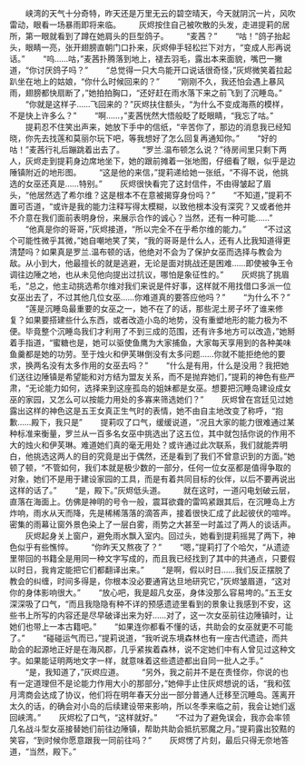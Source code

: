 　　峡湾的天气十分奇特，昨天还是万里无云的碧空晴天，今天就阴沉一片，风吹雷动，眼看一场暴雨即将来临。
　　灰烬按住自己被吹散的头发，走进提莉的居所，第一眼就看到了蹲在她肩头的巨型鸽子。
　　“麦茜？”
　　“咕！”鸽子抬起头，眼睛一亮，张开翅膀直朝门口扑来，灰烬伸手轻松拦下对方，“变成人形再说话。”
　　“呜……咕，”麦茜扑腾落到地上，褪去羽毛，露出本来面貌，嘴巴一撇道，“你讨厌鸽子吗？”
　　“总觉得一只大鸟能开口说话很奇怪，”灰烬微笑着拉起趴坐在地上的姑娘，“你什么时候回来的？”
　　“刚刚不久，我还怕会遇上暴风雨，翅膀都快扇断了，”她拍拍胸口，“还好赶在雨水落下来之前飞到了沉睡岛。”
　　“你就是这样子……飞回来的？”灰烬扶住额头，“为什么不变成海燕的模样，不是快上许多么？”
　　“啊……，”麦茜恍然大悟般眨了眨眼睛，“我忘了咕。”
　　提莉忍不住笑出声来，她放下手中的信纸，“辛苦你了，那边的消息我已经知晓，你先去找莲和莫丽尔玩下吧，等我想好了怎么回复再通知你。”
　　“好的咕！”麦茜行礼后蹦跳着出去了。
　　“罗兰.温布顿怎么说？”待房间里只剩下两人，灰烬走到提莉身边席地坐下，她的跟前摊着一张地图，仔细看了眼，似乎是边陲镇附近的地形图。
　　“这是他的来信，”提莉递给她一张纸，“不得不说，他挑选的女巫还真是……特别。”
　　灰烬很快看完了这封信件，不由得皱起了眉头，“他居然选了希尔维？这是根本不在意被揭穿身份吗？”
　　“不知道，”提莉不置可否道，“或许是我的能力注释写得太模糊，以致他根本没有深究？又或者他并不介意在我们面前表明身份，来展示合作的诚心？当然，还有一种可能……”
　　“他真是你的哥哥，”灰烬接道，“所以完全不在乎希尔维的能力。”
　　“不过这个可能性微乎其微，”她自嘲地笑了笑，“我的哥哥是什么人，还有人比我知道得更清楚吗？如果真是罗兰.温布顿的话，他绝对不会为了保护女巫而选择与教会为敌。从小到大，他最擅长的就是逃避，无论是面对挑战还是困难……即使被争王令调往边陲之地，也从未见他向提出过抗议，哪怕是象征性的。”
　　灰烬挑了挑眉毛，“总之，他主动挑选希尔维对我们来说是件好事，这样就不用找借口多派一位女巫出去了，不过其他几位女巫……你难道真的要答应他吗？”
　　“为什么不？”
　　“莲是沉睡岛最重要的女巫之一，她不在了的话，那些泥土房子坏了谁来修复？如果要搭建些什么东西，或者改造小岛的地势，没有重塑地形的能力极为不便。毕竟整个沉睡岛我们才利用了不到三成的范围，还有许多地方可以改造，”她掰着手指道，“蜜糖也是，她可以驱使鱼鹰为大家捕鱼，大家每天享用到的各种美味鱼羹都是她的功劳。至于烛火和伊芙琳倒没有太多问题……你就不能拒绝他的要求，换两名没有太多作用的女巫去吗？”
　　“什么是有用，什么是没用？我把她们送往边陲镇是希望能和对方结为盟友关系，而不是抛弃她们，”提莉的神色有些严肃，“无论能力如何，选择来到这座孤岛的姐妹都是女巫。想要把沉睡岛建设成女巫的家园，又怎么可以按能力用处的多寡来筛选她们？”
　　灰烬曾在宫廷见过她露出这样的神色这是五王女真正生气时的表情，她不由自主地改变了称呼，“抱歉……殿下，我只是”
　　提莉叹了口气，缓缓说道，“况且大家的能力很难通过某种标准来衡量，罗兰从一百多名女巫中挑选出了这五位，其中就包括你说的作用不大的烛火和伊芙琳。难道她们真的毫无用处？或许通过此次联系，我们就能弄明白，他挑选这两人的目的究竟是出于偶然，还是看到了我们不曾意识到的方面。”她顿了顿，“不管如何，我们本就是极少数的一部分，任何一位女巫都是值得争取的对象，她们不是用于建设家园的工具，而是有着共同目标的伙伴，以后不要再说出这样的话了。”
　　“是，殿下。”灰烬低头道。
　　就在这时，一道闪电划破云层，直落在海面上。仿佛是神明的号令一般，震耳欲聋的雷鸣紧跟其后，在沉睡岛上方炸响，雨水从天而降，先是稀稀落落的滴答声，接着很快汇成了此起彼伏的喧哗。密集的雨幕让窗外景色染上了一层白雾，雨势之大甚至一时盖过了两人的谈话声。
　　灰烬起身关上窗户，避免雨水飘入室内。回过头，她看到提莉摇晃了两下，神色似乎有些憔悴。
　　“你昨天又熬夜了？”
　　“嗯，”提莉打了个哈欠，“从遗迹里带回的书籍全是用同一种文字写成的，而且我已经找到了其中的共通点，只要假以时日，我肯定能把它们都翻译出来。”
　　“是啊，假以时日……我们反正摆脱了教会的纠缠，时间多得是，你根本没必要通宵达旦地研究它，”灰烬皱眉道，“这对你的身体影响很大。”
　　“放心吧，我是超凡女巫，身体没那么容易垮的。”五王女深深吸了口气，“而且我隐隐有种不详的预感遗迹里看到的景象让我感到不安，这些书上所写的内容还是尽早破译出来为好……对了，这一次女巫前往边陲镇时，让她们也带上一本古籍吧。”
　　“如果连你都看不懂的话，共助会的女巫就更不可能了。”
　　“碰碰运气而已，”提莉说道，“我听说东境森林也有一座古代遗迹，而共助会的起源地正好是在海风郡，几乎紧挨着森林，说不定她们中有人曾见过这种文字。如果能证明两地文字一样，就意味着这些遗迹都出自同一批人之手。”
　　“是，我知道了，”灰烬应道。
　　“另外，我之前并不是在责怪你，你说的也有一定道理但不是论能力作用大小的那部分，”她伸手止住灰烬想说的话，“我和弦月湾商会达成了协议，他们将在明年春天分出一部分普通人迁移至沉睡岛。莲离开太久的话，的确会对小岛的后续建设带来影响，所以冬季来临之前，我会让她们返回峡湾。”
　　灰烬松了口气，“这样就好。”
　　“不过为了避免误会，我亦会率领几名战斗型女巫接替她们前往边陲镇，帮助共助会抵抗邪魔之月。”提莉露出狡黠的笑容，“到时候你愿意跟我一同前往吗？”
　　灰烬愣了片刻，最后只得无奈地答道，“当然，殿下。”